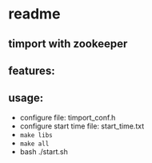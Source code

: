 readme
======

## timport with zookeeper

## features:

## usage:
* configure file: timport_conf.h
* configure start time file: start_time.txt
* `make libs`
* `make all`
* bash ./start.sh
